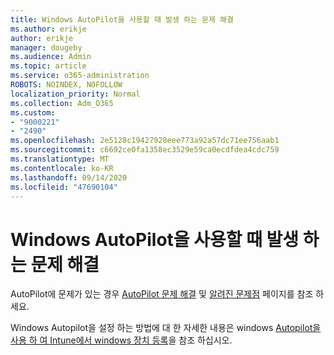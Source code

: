 ```yaml
---
title: Windows AutoPilot을 사용할 때 발생 하는 문제 해결
ms.author: erikje
author: erikje
manager: dougeby
ms.audience: Admin
ms.topic: article
ms.service: o365-administration
ROBOTS: NOINDEX, NOFOLLOW
localization_priority: Normal
ms.collection: Adm_O365
ms.custom:
- "9000221"
- "2490"
ms.openlocfilehash: 2e5128c19427928eee773a92a57dc71ee756aab1
ms.sourcegitcommit: c6692ce0fa1358ec3529e59ca0ecdfdea4cdc759
ms.translationtype: MT
ms.contentlocale: ko-KR
ms.lasthandoff: 09/14/2020
ms.locfileid: "47690104"
---
```

# <a name="troubleshoot-issues-when-using-windows-autopilot"></a>Windows AutoPilot을 사용할 때 발생 하는 문제 해결

AutoPilot에 문제가 있는 경우 [AutoPilot 문제 해결](https://docs.microsoft.com/windows/deployment/windows-autopilot/troubleshooting) 및 [알려진 문제점](https://docs.microsoft.com/windows/deployment/windows-autopilot/known-issues) 페이지를 참조 하세요.

Windows Autopilot을 설정 하는 방법에 대 한 자세한 내용은 windows [Autopilot을 사용 하 여 Intune에서 windows 장치 등록](https://docs.microsoft.com/intune/enrollment/enrollment-autopilot)을 참조 하십시오.

